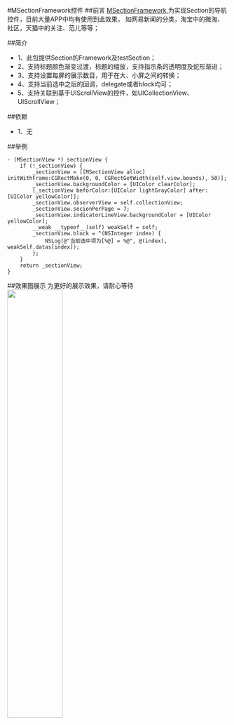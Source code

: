 #MSectionFramework控件
##前言
[MSectionFramework](https://github.com/was0107/MSectionFramework),为实现Section的导航控件，目前大量APP中均有使用到此效果，
如网易新闻的分类，淘宝中的微淘、社区，天猫中的关注、范儿等等；

##简介
* 1、此包提供Section的Framework及testSection；
* 2、支持标题颜色渐变过渡，标题的缩放，支持指示条的透明度及蛇形渐进；
* 3、支持设置每屏的展示数目，用于在大、小屏之间的转换；
* 4、支持当前选中之后的回调，delegate或者block均可；
* 5、支持关联到基于UIScrollView的控件，如UICollectionView、UIScrollView；

##依赖
* 1、无

##举例

```
- (MSectionView *) sectionView {
    if (!_sectionView) {
        _sectionView = [[MSectionView alloc] initWithFrame:CGRectMake(0, 0, CGRectGetWidth(self.view.bounds), 50)];
        _sectionView.backgroundColor = [UIColor clearColor];
        [_sectionView beforColor:[UIColor lightGrayColor] after:[UIColor yellowColor]];
        _sectionView.observerView = self.collectionView;
        _sectionView.secionPerPage = 7;
        _sectionView.indicatorLineView.backgroundColor = [UIColor yellowColor];
        __weak __typeof__(self) weakSelf = self;
        _sectionView.block = ^(NSInteger index) {
            NSLog(@"当前选中项为[%@] = %@", @(index), weakSelf.datas[index]);
        };
    }
    return _sectionView;
}
```

##效果图展示
为更好的展示效果，请耐心等待
<img src="https://raw.githubusercontent.com/was0107/MSectionFramework/master/images/section.gif" width="50%">
